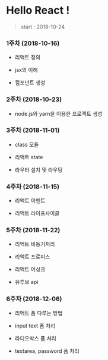# Hello React !

> start : 2018-10-24


### 1주차 (2018-10-16)

- 리액트 정의

- jsx의 이해

- 컴포넌트 생성


### 2주차 (2018-10-23)

- node.js와 yarn을 이용한 프로젝트 생성


### 3주차 (2018-11-01)

- class 모듈

- 리액트 state

- 라우터 설치 및 라우팅


### 4주차 (2018-11-15)

- 리액트 이벤트

- 리액트 라이프사이클


### 5주차 (2018-11-22)

- 리액트 비동기처리

- 리액트 프로미스


- 리액트 어싱크 

- 유투브 api


### 6주차 (2018-12-06)

- 리액트 폼 다루는 방법

- input text 폼 처리

- 라디오박스 폼 처리

- textarea, password 폼 처리
